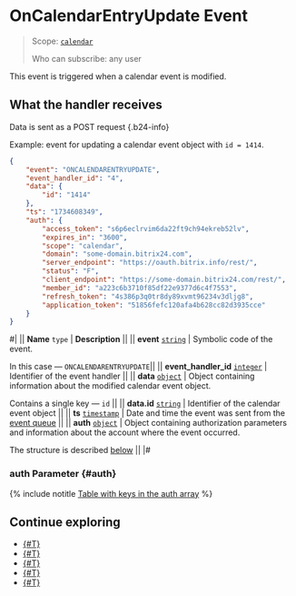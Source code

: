 # OnCalendarEntryUpdate Event

> Scope: [`calendar`](../../scopes/permissions.md)
>
> Who can subscribe: any user

This event is triggered when a calendar event is modified.

## What the handler receives

Data is sent as a POST request {.b24-info}

Example: event for updating a calendar event object with `id = 1414`.

```json
{
    "event": "ONCALENDARENTRYUPDATE",
    "event_handler_id": "4",
    "data": {
        "id": "1414"
    },
    "ts": "1734608349",
    "auth": {
        "access_token": "s6p6eclrvim6da22ft9ch94ekreb52lv",
        "expires_in": "3600",
        "scope": "calendar",
        "domain": "some-domain.bitrix24.com",
        "server_endpoint": "https://oauth.bitrix.info/rest/",
        "status": "F",
        "client_endpoint": "https://some-domain.bitrix24.com/rest/",
        "member_id": "a223c6b3710f85df22e9377d6c4f7553",
        "refresh_token": "4s386p3q0tr8dy89xvmt96234v3dljg8",
        "application_token": "51856fefc120afa4b628cc82d3935cce"
    }
}
```

#|
|| **Name**
`type` | **Description** ||
|| **event**
[`string`][1] | Symbolic code of the event.

In this case — `ONCALENDARENTRYUPDATE`||
|| **event_handler_id**
[`integer`][1] | Identifier of the event handler ||
|| **data**
[`object`][1] | Object containing information about the modified calendar event object.

Contains a single key — `id` ||
|| **data.id**
[`string`][1] | Identifier of the calendar event object ||
|| **ts**
[`timestamp`][1] | Date and time the event was sent from the [event queue](../../events/index.md) ||
|| **auth**
[`object`][1] | Object containing authorization parameters and information about the account where the event occurred.

The structure is described [below](#auth) ||
|#

### auth Parameter {#auth}

{% include notitle [Table with keys in the auth array](../../../_includes/auth-params-in-events.md) %}

## Continue exploring 

- [{#T}](../../events/index.md)
- [{#T}](../../events/event-bind.md)
- [{#T}](./index.md)
- [{#T}](./on-calendar-entry-add.md)
- [{#T}](./on-calendar-entry-delete.md)

[1]: ../../data-types.md